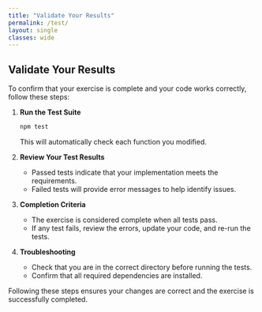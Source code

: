 ```yaml
---
title: "Validate Your Results"
permalink: /test/
layout: single
classes: wide
---
```


## Validate Your Results

To confirm that your exercise is complete and your code works correctly, follow these steps:

1. **Run the Test Suite**  
   ```bash
   npm test
   ```
   This will automatically check each function you modified.

2. **Review Your Test Results**  
   - Passed tests indicate that your implementation meets the requirements.  
   - Failed tests will provide error messages to help identify issues.

3. **Completion Criteria**  
   - The exercise is considered complete when all tests pass.  
   - If any test fails, review the errors, update your code, and re-run the tests.

4. **Troubleshooting**  
   - Check that you are in the correct directory before running the tests.  
   - Confirm that all required dependencies are installed.

Following these steps ensures your changes are correct and the exercise is successfully completed.
